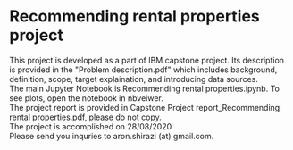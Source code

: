 # Recommending rental properties project
This project is developed as a part of IBM capstone project. Its description is provided in the "Problem description.pdf" which includes background, definition, scope, target explaination, and introducing data sources. <br>
The main Jupyter Notebook is Recommending rental properties.ipynb. To see plots, open the notebook in nbveiwer. <br>
The project report is provided in Capstone Project report_Recommending rental properties.pdf, please do not copy. <br>
The project is accomplished on 28/08/2020 <br>
Please send you inquries to aron.shirazi (at) gmail.com.